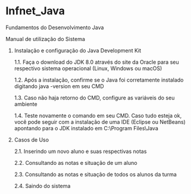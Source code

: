 # Infnet_Java
Fundamentos do Desenvolvimento Java

Manual de utilização do Sistema


1. Instalação e configuração do Java Development Kit

    1.1. Faça o download do JDK 8.0 através do site da Oracle para seu respectivo sistema operacional (Linux, Windows ou macOS)
    
    1.2. Após a instalação, confirme se o Java foi corretamente instalado digitando java -version em seu CMD
    
    1.3. Caso não haja retorno do CMD, configure as variáveis do seu ambiente
    
    1.4. Teste novamente o comando em seu CMD. Caso tudo esteja ok, você pode seguir com a instalação de uma IDE (Eclipse ou NetBeans) apontando para o JDK instalado em  C:\Program Files\Java


2. Casos de Uso

    2.1. Inserindo um novo aluno e suas respectivas notas
    
    2.2. Consultando as notas e situação de um aluno
    
    2.3. Consultando as notas e situação de todos os alunos da turma
    
    2.4. Saindo do sistema
    
